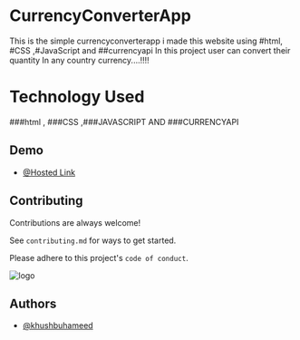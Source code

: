 

# CurrencyConverterApp
This is the simple currencyconverterapp 
i made this website using #html, #CSS ,#JavaScript and ##currencyapi
In this project user can convert their quantity In any country currency....!!!! 


# Technology Used

 ###html , ###CSS ,###JAVASCRIPT AND ###CURRENCYAPI







## Demo


- [@Hosted Link](https://khushbuhameed.github.io/CurrencyConverterApp/)
## Contributing

Contributions are always welcome!

See `contributing.md` for ways to get started.

Please adhere to this project's `code of conduct`.



![logo](https://cdn-icons-png.flaticon.com/512/7037/7037893.png)
## Authors

- [@khushbuhameed](https://github.com/khushbuhameed)



